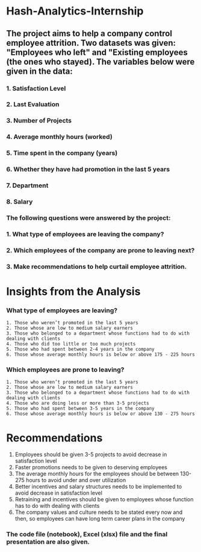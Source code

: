 # **Hash-Analytics-Internship**
## The project aims to help a company control employee attrition. Two datasets was given: "Employees who left" and "Existing  employees (the ones who stayed). The variables below were given in the data:
### 1.    Satisfaction Level
### 2.    Last Evaluation
### 3.    Number of Projects
### 4.    Average monthly hours (worked)
### 5.    Time spent in the company (years)
### 6.    Whether they have had promotion in the last 5 years
### 7.    Department
### 8.    Salary

### The following questions were answered by the project:
### 1.    What type of employees are leaving the company?
### 2.    Which employees of the company are prone to leaving next?
### 3.    Make recommendations to help curtail employee attrition.

# **Insights from the Analysis**
### What type of employees are leaving?
    1. Those who weren’t promoted in the last 5 years
    2. Those whose are low to medium salary earners
    3. Those who belonged to a department whose functions had to do with dealing with clients
    4. Those who did too little or too much projects
    5. Those who had spent between 2-4 years in the company
    6. Those whose average monthly hours is below or above 175 - 225 hours

### Which employees are prone to leaving?
    1. Those who weren’t promoted in the last 5 years
    2. Those whose are low to medium salary earners
    3. Those who belonged to a department whose functions had to do with dealing with clients
    4. Those who are doing less or more than 3-5 projects
    5. Those who had spent between 3-5 years in the company
    6. Those whose average monthly hours is below or above 130 - 275 hours
    
# **Recommendations**
1. Employees should be given 3-5 projects to avoid decrease in satisfaction level
2. Faster promotions needs to be given to deserving employees
3. The average monthly hours for the employees should be between 130-275 hours to avoid under and over utilization
4. Better incentives and salary structures needs to be implemented to avoid decrease in satisfaction level
5. Retraining and incentives should be given to employees whose function has to do with dealing with clients
6. The company values and culture needs to be stated every now and then, so employees can have long term career plans in the company


### The code file (notebook), Excel (xlsx) file and the final presentation are also given.
